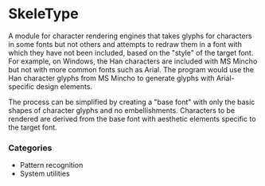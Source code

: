 SkeleType
=========

A module for character rendering engines that takes glyphs for 
characters in some fonts but not others and attempts to redraw 
them in a font with which they have not been included, based on 
the "style" of the target font. For example, on Windows, the 
Han characters are included with MS Mincho but not with more 
common fonts such as Arial. The program would use the Han 
character glyphs from MS Mincho to generate glyphs with 
Arial-specific design elements.

The process can be simplified by creating a "base font" with 
only the basic shapes of character glyphs and no embellishments. 
Characters to be rendered are derived from the base font with 
aesthetic elements specific to the target font.

### Categories
* Pattern recognition
* System utilities
